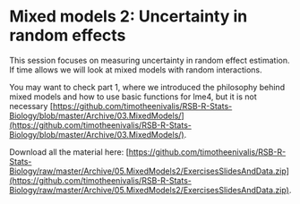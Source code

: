 # Mixed models 2: Uncertainty in random effects

This session focuses on measuring uncertainty in random effect estimation. If time allows we will look at mixed models with random interactions.

You may want to check part 1, where we introduced the philosophy behind mixed models and how to use basic functions for lme4, but it is not necessary [https://github.com/timotheenivalis/RSB-R-Stats-Biology/blob/master/Archive/03.MixedModels/](https://github.com/timotheenivalis/RSB-R-Stats-Biology/blob/master/Archive/03.MixedModels/).

Download all the material here: [https://github.com/timotheenivalis/RSB-R-Stats-Biology/raw/master/Archive/05.MixedModels2/ExercisesSlidesAndData.zip](https://github.com/timotheenivalis/RSB-R-Stats-Biology/raw/master/Archive/05.MixedModels2/ExercisesSlidesAndData.zip). 
